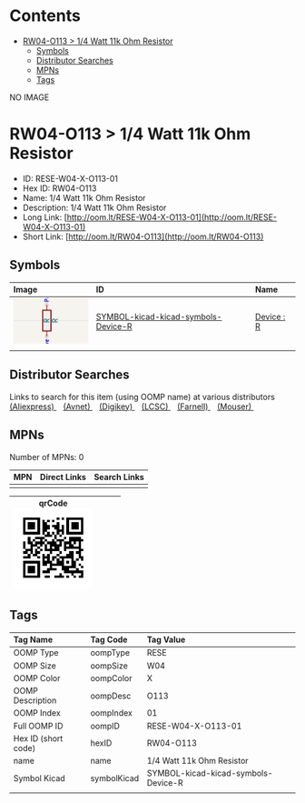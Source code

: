 



Contents
========

* [RW04-O113 > 1/4 Watt 11k Ohm Resistor](#rw04-o113--14-watt-11k-ohm-resistor)
	* [Symbols](#symbols)
	* [Distributor Searches](#distributor-searches)
	* [MPNs](#mpns)
	* [Tags](#tags)
  
NO IMAGE  
# RW04-O113 > 1/4 Watt 11k Ohm Resistor

- ID: RESE-W04-X-O113-01
- Hex ID: RW04-O113
- Name: 1/4 Watt 11k Ohm Resistor
- Description: 1/4 Watt 11k Ohm Resistor
- Long Link: [http://oom.lt/RESE-W04-X-O113-01](http://oom.lt/RESE-W04-X-O113-01)
- Short Link: [http://oom.lt/RW04-O113](http://oom.lt/RW04-O113)

## Symbols
  

|Image|ID|Name|
| :--- | :--- | :--- |
|[![](https://raw.githubusercontent.com/oomlout/oomlout_OOMP_eda_V2/main/SYMBOL/kicad/kicad-symbols/Device/R/image_140.png)](https://github.com/oomlout/oomlout_OOMP_eda_V2/tree/main/SYMBOL/kicad/kicad-symbols/Device/R/)|[SYMBOL-kicad-kicad-symbols-Device-R](https://github.com/oomlout/oomlout_OOMP_eda_V2/tree/main/SYMBOL/kicad/kicad-symbols/Device/R/)|[Device : R](https://github.com/oomlout/oomlout_OOMP_eda_V2/tree/main/SYMBOL/kicad/kicad-symbols/Device/R/)|
||||

## Distributor Searches
  
Links to search for this item (using OOMP name) at various distributors  
[(Aliexpress) ](https://www.aliexpress.com/wholesale?SearchText=11171/4+Watt+11k+Ohm+Resistor)&nbsp;&nbsp;&nbsp;[(Avnet) ](https://www.avnet.com/shop/us/search/1/4+Watt+11k+Ohm+Resistor)&nbsp;&nbsp;&nbsp;[(Digikey) ](https://www.digikey.co.uk/en/products/result?s=1/4+Watt+11k+Ohm+Resistor)&nbsp;&nbsp;&nbsp;[(LCSC) ](https://www.lcsc.com/search?q=1/4+Watt+11k+Ohm+Resistor)&nbsp;&nbsp;&nbsp;[(Farnell) ](https://uk.farnell.com/search?st=1/4+Watt+11k+Ohm+Resistor)&nbsp;&nbsp;&nbsp;[(Mouser) ](https://www.mouser.com/c/?q=1/4+Watt+11k+Ohm+Resistor)&nbsp;&nbsp;&nbsp;
## MPNs
  
Number of MPNs: 0  

|MPN|Direct Links|Search Links|
| :--- | :--- | :--- |
||||
  

|qrCode<br>[![](https://raw.githubusercontent.com/oomlout/oomlout_OOMP_parts_V2/main/RESE/W04/X/O113/01/qrCode_140.png)](https://github.com/oomlout/oomlout_OOMP_parts_V2/tree/main/RESE/W04/X/O113/01/qrCode.png)||||
| :---: | :---: | :---: | :---: |

## Tags
  

|Tag Name|Tag Code|Tag Value|
| :--- | :--- | :--- |
|OOMP Type|oompType|RESE|
|OOMP Size|oompSize|W04|
|OOMP Color|oompColor|X|
|OOMP Description|oompDesc|O113|
|OOMP Index|oompIndex|01|
|Full OOMP ID|oompID|RESE-W04-X-O113-01|
|Hex ID (short code)|hexID|RW04-O113|
|name|name|1/4 Watt 11k Ohm Resistor|
|Symbol Kicad|symbolKicad|SYMBOL-kicad-kicad-symbols-Device-R|
||||
